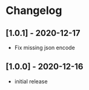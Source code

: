 # Changelog

## [1.0.1] - 2020-12-17
- Fix missing json encode

## [1.0.0] - 2020-12-16
- initial release
